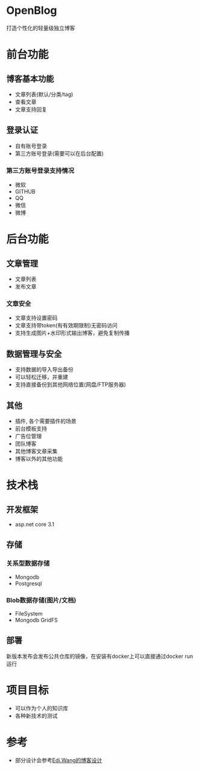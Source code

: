 # OpenBlog
打造个性化的轻量级独立博客

# 前台功能
## 博客基本功能
* 文章列表(默认/分类/tag)
* 查看文章
* 文章支持回复
## 登录认证
* 自有账号登录
* 第三方账号登录(需要可以在后台配置)
### 第三方账号登录支持情况
* 微软
* GITHUB
* QQ
* 微信
* 微博

# 后台功能
## 文章管理
* 文章列表
* 发布文章
### 文章安全
* 文章支持设置密码
* 文章支持带token(有有效期限制)无密码访问
* 支持生成图片+水印形式输出博客，避免复制传播
## 数据管理与安全
* 支持数据的导入导出备份
* 可以轻松迁移，并重建
* 支持直接备份到其他网络位置(网盘/FTP服务器)
## 其他
* 插件, 各个需要插件的场景
* 前台模板支持
* 广告位管理
* 团队博客
* 其他博客文章采集
* 博客以外的其他功能

# 技术栈

## 开发框架
* asp.net core 3.1

## 存储

### 关系型数据存储
* Mongodb
* Postgresql

### Blob数据存储(图片/文档)
* FileSystem
* Mongodb GridFS

## 部署
新版本发布会发布公共仓库的镜像，在安装有docker上可以直接通过docker run运行

# 项目目标
* 可以作为个人的知识库
* 各种新技术的测试

# 参考
* 部分设计会参考[Edi.Wang的博客设计](https://github.com/EdiWang/Moonglade)

